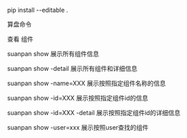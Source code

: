 

pip install --editable .



算盘命令

查看 组件

suanpan show   展示所有组件信息

suanpan show -detail    展示所有组件和详细信息

suanpan show -name=XXX   展示按照指定组件名称的信息

suanpan show -id=XXX   展示按照指定组件id的信息

suanpan show -id=XXX  -detail  展示按照指定组件id的详细信息

suanpan show -user=xxx  展示按照user查找的组件